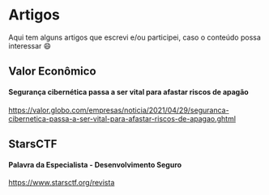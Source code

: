 # Artigos

Aqui tem alguns artigos que escrevi e/ou participei, caso o conteúdo possa interessar 😄 

## Valor Econômico
#### Segurança cibernética passa a ser vital para afastar riscos de apagão
https://valor.globo.com/empresas/noticia/2021/04/29/seguranca-cibernetica-passa-a-ser-vital-para-afastar-riscos-de-apagao.ghtml

## StarsCTF
#### Palavra da Especialista - Desenvolvimento Seguro
https://www.starsctf.org/revista
